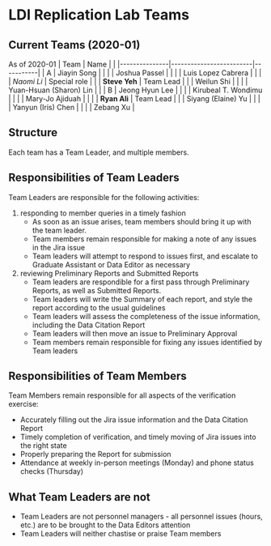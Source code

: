# LDI Replication Lab Teams

## Current Teams (2020-01)

 As of 2020-01 
| Team          | Name                    |           |
|---------------|-------------------------|-----------|
| A             | Jiayin Song             |           |
|               | Joshua Passel           |           |
|               | Luis Lopez Cabrera      |           |
|               | *Naomi Li*              | Special role   |
|               | **Steve Yeh**           | Team Lead |
|               | Weilun Shi              |           |
|               | Yuan-Hsuan (Sharon) Lin |           |
| B             | Jeong Hyun Lee          |           |
|               | Kirubeal T. Wondimu     |           |
|               | Mary-Jo Ajiduah         |           |
|               | **Ryan Ali**            | Team Lead |
|               | Siyang (Elaine) Yu      |           |
|               | Yanyun (Iris) Chen      |           |
|               | Zebang Xu               |


## Structure
Each team has a Team Leader, and multiple members. 

## Responsibilities of Team Leaders
Team Leaders are responsible for the following activities:
1. responding to member queries in a timely fashion
   - As soon as an issue arises, team members should bring it up with the team leader.
   - Team members remain responsible for making a note of any issues in the Jira issue
   - Team leaders will attempt to respond to issues first, and escalate to Graduate Assistant or Data Editor as necessary
2. reviewing Preliminary Reports and Submitted Reports
   - Team leaders are respondible for a first pass through Preliminary Reports, as well as Submitted Reports.
   - Team leaders will write the Summary of each report, and style the report according to the usual guidelines
   - Team leaders will assess the completeness of the issue information, including the Data Citation Report
   - Team leaders will then move an issue to Preliminary Approval
   - Team members remain responsible for fixing any issues identified by Team leaders

## Responsibilities of Team Members
Team Members remain responsible for all aspects of the verification exercise:
- Accurately filling out the Jira issue information and the Data Citation Report
- Timely completion of verification, and timely moving of Jira issues into the right state
- Properly preparing the Report for submission
- Attendance at weekly in-person meetings (Monday) and phone status checks (Thursday)

## What Team Leaders are not
- Team Leaders are not personnel managers - all personnel issues (hours, etc.) are to be brought to the Data Editors attention 
- Team Leaders will neither chastise or praise Team members


